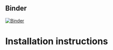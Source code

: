 ## Binder
[![Binder](https://mybinder.org/badge_logo.svg)](https://mybinder.org/v2/gh/lucydot/gui_workshop/master?filepath=%2Fvoila%2Frender%2Fgui_jupyter_widgets.ipynb)



# Installation instructions

